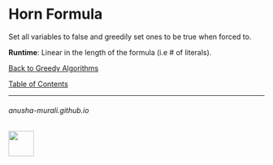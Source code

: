 # Horn Formula

Set all variables to false and greedily set ones to be true when forced to.

**Runtime**: Linear in the length of the formula (i.e # of literals).


[Back to Greedy Algorithms](./greedy.md)

[Table of Contents](./index.md)

* * *
###### anusha-murali.github.io

<img src="https://github.com/anusha-murali/anusha-murali.github.io/assets/111596338/639243aa-2857-4595-a65a-7852762bb002" width="50" height="50"/>

